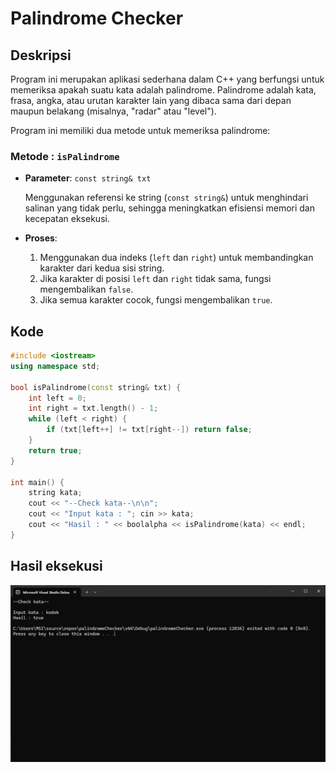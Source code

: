 
# Palindrome Checker

## Deskripsi

Program ini merupakan aplikasi sederhana dalam C++ yang berfungsi untuk memeriksa apakah suatu kata adalah palindrome. Palindrome adalah kata, frasa, angka, atau urutan karakter lain yang dibaca sama dari depan maupun belakang (misalnya, "radar" atau "level").

Program ini memiliki dua metode untuk memeriksa palindrome:

### Metode : `isPalindrome`

- **Parameter**: `const string& txt`

  Menggunakan referensi ke string (`const string&`) untuk menghindari salinan yang tidak perlu, sehingga meningkatkan efisiensi memori dan kecepatan eksekusi.

- **Proses**:
  1. Menggunakan dua indeks (`left` dan `right`) untuk membandingkan karakter dari kedua sisi string.
  2. Jika karakter di posisi `left` dan `right` tidak sama, fungsi mengembalikan `false`.
  3. Jika semua karakter cocok, fungsi mengembalikan `true`.

## Kode

```cpp
#include <iostream>
using namespace std;

bool isPalindrome(const string& txt) {
	int left = 0;
	int right = txt.length() - 1;
	while (left < right) {
		if (txt[left++] != txt[right--]) return false;
	}
	return true;
}

int main() {
	string kata;
	cout << "--Check kata--\n\n";
	cout << "Input kata : "; cin >> kata;
	cout << "Hasil : " << boolalpha << isPalindrome(kata) << endl;
}
```

## Hasil eksekusi
![Gambar Contoh](hasilEksekusi.jpg)



